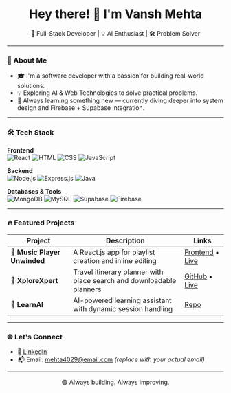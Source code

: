 <h1 align="center">Hey there! 👋 I'm Vansh Mehta</h1>

<p align="center">
  🚀 Full-Stack Developer | 💡 AI Enthusiast | 🛠️ Problem Solver  
</p>

---

### 💬 About Me
- 🎓 I'm a software developer with a passion for building real-world solutions.
- 💡 Exploring AI & Web Technologies to solve practical problems.
- 🌱 Always learning something new — currently diving deeper into system design and Firebase + Supabase integration.

---

### 🛠️ Tech Stack

**Frontend**  
![React](https://img.shields.io/badge/-React-61DAFB?style=flat&logo=react&logoColor=white) 
![HTML](https://img.shields.io/badge/-HTML-E34F26?style=flat&logo=html5&logoColor=white)
![CSS](https://img.shields.io/badge/-CSS-1572B6?style=flat&logo=css3&logoColor=white)
![JavaScript](https://img.shields.io/badge/-JavaScript-F7DF1E?style=flat&logo=javascript&logoColor=black)

**Backend**  
![Node.js](https://img.shields.io/badge/-Node.js-339933?style=flat&logo=node.js&logoColor=white)
![Express.js](https://img.shields.io/badge/-Express.js-000000?style=flat&logo=express&logoColor=white)
![Java](https://img.shields.io/badge/-Java-007396?style=flat&logo=java&logoColor=white)

**Databases & Tools**  
![MongoDB](https://img.shields.io/badge/-MongoDB-47A248?style=flat&logo=mongodb&logoColor=white)
![MySQL](https://img.shields.io/badge/-MySQL-4479A1?style=flat&logo=mysql&logoColor=white)
![Supabase](https://img.shields.io/badge/-Supabase-3ECF8E?style=flat&logo=supabase&logoColor=white)
![Firebase](https://img.shields.io/badge/-Firebase-FFCA28?style=flat&logo=firebase&logoColor=black)

---

### 🔥 Featured Projects

| Project | Description | Links |
|--------|-------------|-------|
| 🎵 **Music Player Unwinded** | A React.js app for playlist creation and inline editing | [Frontend](https://github.com/VanshMehta1234/music-player) • [Live](https://yourlivefrontend.com) |
| 🧳 **XploreXpert** | Travel itinerary planner with place search and downloadable planners | [GitHub](https://github.com/VanshMehta1234/xplorexpert) • [Live](https://xplorexpert.vercel.app) |
| 🧠 **LearnAI** | AI-powered learning assistant with dynamic session handling | [Repo](https://github.com/VanshMehta1234/learnai) |

---

### 🌐 Let's Connect

- 💼 [LinkedIn](https://www.linkedin.com/in/vansh-mehta-976754237/)
- 📬 Email: mehta4029@email.com *(replace with your actual email)*

---

<p align="center">🟢 Always building. Always improving.</p>
